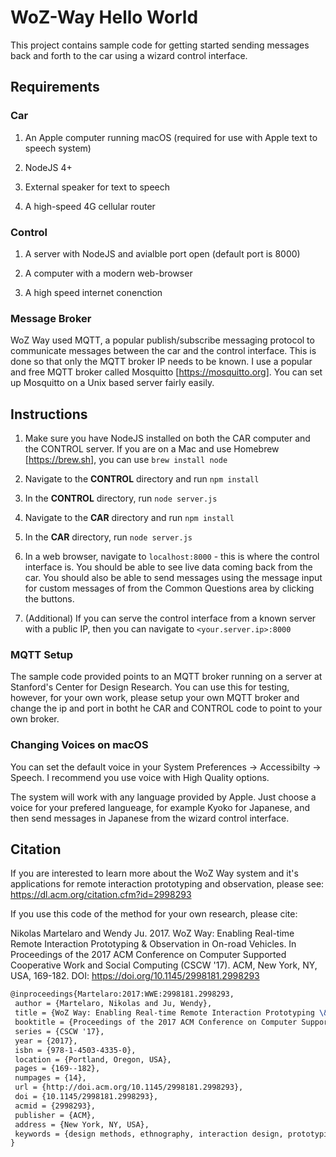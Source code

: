 # WoZ-Way Hello World

This project contains sample code for getting started sending messages back and
forth to the car using a wizard control interface.

## Requirements
### Car
1. An Apple computer running macOS (required for use with Apple text to speech system)

2. NodeJS 4+

3. External speaker for text to speech

4. A high-speed 4G cellular router

### Control
1. A server with NodeJS and avialble port open (default port is 8000)

2. A computer with a modern web-browser

3. A high speed internet conenction

### Message Broker
WoZ Way used MQTT, a popular publish/subscribe messaging protocol to communicate messages between the car and the control interface. This is done so that only the MQTT broker IP needs to be known. I use a popular and free MQTT broker called Mosquitto [https://mosquitto.org]. You can set up Mosquitto on a Unix based server fairly easily. 

## Instructions
1. Make sure you have NodeJS installed on both the CAR computer and the CONTROL server. If you are on a Mac and
use Homebrew [https://brew.sh], you can use `brew install node`

2. Navigate to the **CONTROL** directory and run `npm install`

3. In the **CONTROL** directory, run `node server.js`

4. Navigate to the **CAR** directory and run `npm install`

5. In the **CAR** directory, run `node server.js`

6. In a web browser, navigate to `localhost:8000` - this is where the control
interface is. You should be able to see live data coming back from the car. You
should also be able to send messages using the message input for custom messages
of from the Common Questions area by clicking the buttons.

7. (Additional) If you can serve the control interface from a known server with a public IP, then you can navigate to `<your.server.ip>:8000`

### MQTT Setup
The sample code provided points to an MQTT broker running on a server at Stanford's Center for Design Research. You can use this for testing, however, for your own work, please setup your own MQTT broker and change the ip and port in botht he CAR and CONTROL code to point to your own broker.

### Changing Voices on macOS

You can set the default voice in your System Preferences -> Accessibilty -> Speech. I recommend you use voice with High Quality options.

The system will work with any language provided by Apple. Just choose a voice for your prefered langueage, for example Kyoko for Japanese, and then send messages in Japanese from the wizard control interface.

## Citation
If you are interested to learn more about the WoZ Way system and it's applications for remote interaction prototyping and observation, please see: https://dl.acm.org/citation.cfm?id=2998293

If you use this code of the method for your own research, please cite:

Nikolas Martelaro and Wendy Ju. 2017. WoZ Way: Enabling Real-time Remote Interaction Prototyping & Observation in On-road Vehicles. In Proceedings of the 2017 ACM Conference on Computer Supported Cooperative Work and Social Computing (CSCW '17). ACM, New York, NY, USA, 169-182. DOI: https://doi.org/10.1145/2998181.2998293

```tex
@inproceedings{Martelaro:2017:WWE:2998181.2998293,
 author = {Martelaro, Nikolas and Ju, Wendy},
 title = {WoZ Way: Enabling Real-time Remote Interaction Prototyping \&\#38; Observation in On-road Vehicles},
 booktitle = {Proceedings of the 2017 ACM Conference on Computer Supported Cooperative Work and Social Computing},
 series = {CSCW '17},
 year = {2017},
 isbn = {978-1-4503-4335-0},
 location = {Portland, Oregon, USA},
 pages = {169--182},
 numpages = {14},
 url = {http://doi.acm.org/10.1145/2998181.2998293},
 doi = {10.1145/2998181.2998293},
 acmid = {2998293},
 publisher = {ACM},
 address = {New York, NY, USA},
 keywords = {design methods, ethnography, interaction design, prototyping, wizard of oz},
} 
```


